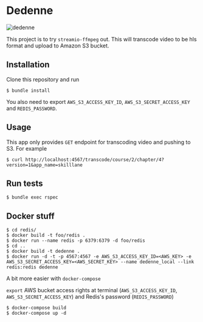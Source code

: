 # Dedenne
![dedenne](http://cdn.bulbagarden.net/upload/thumb/c/c9/702Dedenne.png/500px-702Dedenne.png)

This project is to try `streamio-ffmpeg` out. This will transcode video to be hls format and upload to Amazon S3 bucket.

## Installation

Clone this repository and run

    $ bundle install

You also need to export `AWS_S3_ACCESS_KEY_ID`, `AWS_S3_SECRET_ACCESS_KEY` and `REDIS_PASSWORD`.

## Usage

This app only provides `GET` endpoint for transcoding video and pushing to S3. For example

    $ curl http://localhost:4567/transcode/course/2/chapter/4?version=1&app_name=skilllane

## Run tests

    $ bundle exec rspec

## Docker stuff

    $ cd redis/
    $ docker build -t foo/redis .
    $ docker run --name redis -p 6379:6379 -d foo/redis
    $ cd ..
    $ docker build -t dedenne .
    $ docker run -d -t -p 4567:4567 -e AWS_S3_ACCESS_KEY_ID=<AWS_KEY> -e AWS_S3_SECRET_ACCESS_KEY=<AWS_SECRET_KEY> --name dedenne_local --link redis:redis dedenne

A bit more easier with `docker-compose`

`export` AWS bucket access rights at terminal (`AWS_S3_ACCESS_KEY_ID`, `AWS_S3_SECRET_ACCESS_KEY`) and Redis's password (`REDIS_PASSWORD`)

    $ docker-compose build
    $ docker-compose up -d
